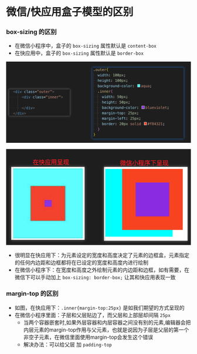 # 微信/快应用盒子模型的区别

### box-sizing 的区别

* 在微信小程序中，盒子的 `box-sizing` 属性默认是 `content-box`
* 在快应用中，盒子的 `box-sizing` 属性默认是 `border-box`

![box-sizing](./a58380e154f003ee1bb62d04b1367e8f.jpg)

![different](0ba5d47fe77baebe1965f64957f0ebee.jpg)

* 很明显在快应用下：为元素设定的宽度和高度决定了元素的边框盒，元素指定的任何内边距和边框都将在已设定的宽度和高度内进行绘制
* 在微信小程序下：在宽度和高度之外绘制元素的内边距和边框，如有需要，在微信下可以手动加上 `box-sizing: border-box;` 让其和快应用表现一致

### margin-top 的区别

* 如图，在快应用下：`.inner{margin-top:25px}` 是如我们期望的方式呈现的
* 在微信小程序里面：子层和父层贴边了，而父层和上部层却间隔 `25px`
  * 当两个容器嵌套时,如果外层容器和内层容器之间没有别的元素,编辑器会把内层元素的margin-top作用与父元素，也就是说因为子层是父层的第一个非空子元素，在微信里面使用margin-top会发生这个错误
  * 解决办法：可以给父层 加 `padding-top`

